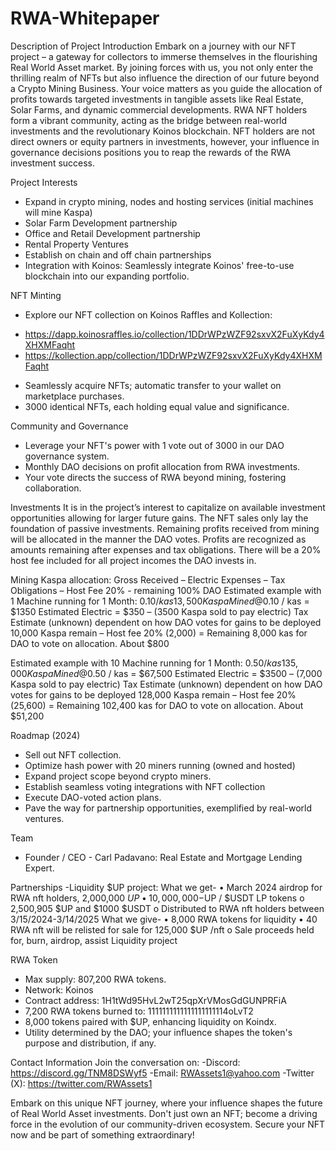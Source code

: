 # RWA-Whitepaper
Description of Project
Introduction
Embark on a journey with our NFT project – a gateway for collectors to immerse themselves in the flourishing Real World Asset market. By joining forces with us, you not only enter the thrilling realm of NFTs but also influence the direction of our future beyond a Crypto Mining Business. Your voice matters as you guide the allocation of profits towards targeted investments in tangible assets like Real Estate, Solar Farms, and dynamic commercial developments.
RWA NFT holders form a vibrant community, acting as the bridge between real-world investments and the revolutionary Koinos blockchain. NFT holders are not direct owners or equity partners in investments, however, your influence in governance decisions positions you to reap the rewards of the RWA investment success.

Project Interests
- Expand in crypto mining, nodes and hosting services (initial machines will mine Kaspa)
- Solar Farm Development partnership
- Office and Retail Development partnership
- Rental Property Ventures
- Establish on chain and off chain partnerships
- Integration with Koinos: Seamlessly integrate Koinos' free-to-use blockchain into our expanding portfolio.

NFT Minting
- Explore our NFT collection on Koinos Raffles and Kollection:
*	https://dapp.koinosraffles.io/collection/1DDrWPzWZF92sxvX2FuXyKdy4XHXMFaqht
*	https://kollection.app/collection/1DDrWPzWZF92sxvX2FuXyKdy4XHXMFaqht
- Seamlessly acquire NFTs; automatic transfer to your wallet on marketplace purchases.
- 3000 identical NFTs, each holding equal value and significance.

Community and Governance
- Leverage your NFT's power with 1 vote out of 3000 in our DAO governance system.
- Monthly DAO decisions on profit allocation from RWA investments.
- Your vote directs the success of RWA beyond mining, fostering collaboration.

Investments
It is in the project’s interest to capitalize on available investment opportunities allowing for larger future gains.  The NFT sales only lay the foundation of passive investments.  Remaining profits received from mining will be allocated in the manner the DAO votes.  Profits are recognized as amounts remaining after expenses and tax obligations.  There will be a 20% host fee included for all project incomes the DAO invests in.

Mining Kaspa allocation:
Gross Received – Electric Expenses – Tax Obligations – Host Fee 20% - remaining 100% DAO
Estimated example with 1 Machine running for 1 Month: $0.10 / kas
13,500 Kaspa Mined @$0.10 / kas = $1350
Estimated Electric = $350 – (3500 Kaspa sold to pay electric)
Tax Estimate (unknown) dependent on how DAO votes for gains to be deployed
10,000 Kaspa remain – Host fee 20% (2,000) =  Remaining 8,000 kas for DAO to vote on allocation. About $800

Estimated example with 10 Machine running for 1 Month: $0.50 / kas
135,000 Kaspa Mined @$0.50 / kas = $67,500
Estimated Electric = $3500 – (7,000 Kaspa sold to pay electric)
Tax Estimate (unknown) dependent on how DAO votes for gains to be deployed
128,000 Kaspa remain – Host fee 20% (25,600) = Remaining 102,400 kas for DAO to vote on allocation. About $51,200

Roadmap (2024)
- Sell out NFT collection.
- Optimize hash power with 20 miners running (owned and hosted)
- Expand project scope beyond crypto miners.
- Establish seamless voting integrations with NFT collection
- Execute DAO-voted action plans.
- Pave the way for partnership opportunities, exemplified by real-world ventures.


Team
- Founder / CEO - Carl Padavano: Real Estate and Mortgage Lending Expert.

Partnerships
-Liquidity $UP project:
	What we get-
  •	March 2024 airdrop for RWA nft holders, 2,000,000 $UP
  •	10,000,000 -$UP / $USDT LP tokens 
    o	2,500,905 $UP and $1000 $USDT 
    o	Distributed to RWA nft holders between 3/15/2024-3/14/2025
What we give-
  •	8,000 RWA tokens for liquidity
  •	40 RWA nft will be relisted for sale for 125,000 $UP /nft
    o	Sale proceeds held for, burn, airdrop, assist Liquidity project



RWA Token
- Max supply: 807,200 RWA tokens.
- Network: Koinos
- Contract address: 1H1tWd95HvL2wT25qpXrVMosGdGUNPRFiA
- 7,200 RWA tokens burned to:  1111111111111111111114oLvT2
- 8,000 tokens paired with $UP, enhancing liquidity on Koindx. 
- Utility determined by the DAO; your influence shapes the token's purpose and distribution, if any.



Contact Information
Join the conversation on:
	-Discord: https://discord.gg/TNM8DSWyf5
	-Email: RWAssets1@yahoo.com
	-Twitter (X): https://twitter.com/RWAssets1

Embark on this unique NFT journey, where your influence shapes the future of Real World Asset investments. Don't just own an NFT; become a driving force in the evolution of our community-driven ecosystem. Secure your NFT now and be part of something extraordinary!
